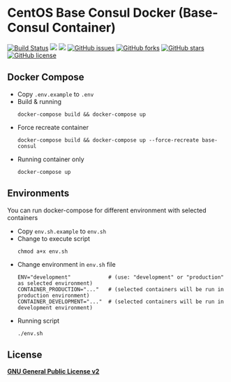 # CentOS Base Consul Docker (Base-Consul Container)
[![Build Status](https://travis-ci.org/zeroc0d3lab/centos-base-consul.svg?branch=master)](https://travis-ci.org/zeroc0d3lab/centos-base-consul) [![](https://images.microbadger.com/badges/image/zeroc0d3lab/centos-base-consul.svg)](https://microbadger.com/images/zeroc0d3lab/centos-base-consul "Layers") [![](https://images.microbadger.com/badges/version/zeroc0d3lab/centos-base-consul.svg)](https://microbadger.com/images/zeroc0d3lab/centos-base-consul "Version") [![GitHub issues](https://img.shields.io/github/issues/zeroc0d3lab/centos-base-consul.svg)](https://github.com/zeroc0d3lab/centos-base-consul/issues) [![GitHub forks](https://img.shields.io/github/forks/zeroc0d3lab/centos-base-consul.svg)](https://github.com/zeroc0d3lab/centos-base-consul/network) [![GitHub stars](https://img.shields.io/github/stars/zeroc0d3lab/centos-base-consul.svg)](https://github.com/zeroc0d3lab/centos-base-consul/stargazers) [![GitHub license](https://img.shields.io/badge/license-GPLv2-blue.svg)](https://raw.githubusercontent.com/zeroc0d3lab/centos-base-consul/master/LICENSE)

## Docker Compose
* Copy `.env.example` to `.env`
* Build & running
  ```
  docker-compose build && docker-compose up
  ```
* Force recreate container
  ```
  docker-compose build && docker-compose up --force-recreate base-consul
  ```
* Running container only
  ```
  docker-compose up
  ```

## Environments
You can run docker-compose for different environment with selected containers
* Copy `env.sh.example` to `env.sh`
* Change to execute script
  ```
  chmod a+x env.sh
  ```
* Change environment in `env.sh` file
  ```
  ENV="development"            # (use: "development" or "production" as selected environment)
  CONTAINER_PRODUCTION="..."   # (selected containers will be run in production environment)
  CONTAINER_DEVELOPMENT="..."  # (selected containers will be run in development environment)
  ```
* Running script
  ```
  ./env.sh
  ```

## License
[**GNU General Public License v2**](https://github.com/zeroc0d3lab/centos-base-consul/blob/master/LICENSE)
